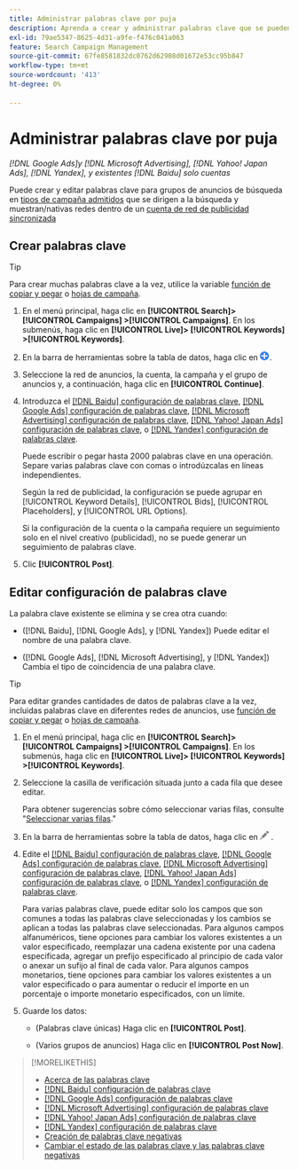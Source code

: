 ```yaml
---
title: Administrar palabras clave por puja
description: Aprenda a crear y administrar palabras clave que se pueden pujar para grupos de anuncios de búsqueda.
exl-id: 79ae5347-8625-4d31-a9fe-f476c041a063
feature: Search Campaign Management
source-git-commit: 67fe8581832dc0762d62908d01672e53cc95b847
workflow-type: tm+mt
source-wordcount: '413'
ht-degree: 0%

---
```


# Administrar palabras clave por puja

*[!DNL Google Ads]y [!DNL Microsoft Advertising], [!DNL Yahoo! Japan Ads], [!DNL Yandex], y existentes [!DNL Baidu] solo cuentas*

Puede crear y editar palabras clave para grupos de anuncios de búsqueda en [tipos de campaña admitidos](/help/search-social-commerce/introduction/supported-inventory.md) que se dirigen a la búsqueda y muestran/nativas redes dentro de un [cuenta de red de publicidad sincronizada](/help/search-social-commerce/campaign-management/accounts/ad-network-account-about.md)

## Crear palabras clave

>[!TIP]
>
>Para crear muchas palabras clave a la vez, utilice la variable [función de copiar y pegar](/help/search-social-commerce/campaign-management/campaigns/copy-paste.md) o [hojas de campaña](/help/search-social-commerce/campaign-management/bulksheets/bulksheet-about.md).

1. En el menú principal, haga clic en **[!UICONTROL Search]> [!UICONTROL Campaigns] >[!UICONTROL Campaigns]**. En los submenús, haga clic en **[!UICONTROL Live]> [!UICONTROL Keywords] >[!UICONTROL Keywords]**.

1. En la barra de herramientas sobre la tabla de datos, haga clic en ![Crear](/help/search-social-commerce/assets/add.png "Crear").

1. Seleccione la red de anuncios, la cuenta, la campaña y el grupo de anuncios y, a continuación, haga clic en **[!UICONTROL Continue]**.

1. Introduzca el [[!DNL Baidu] configuración de palabras clave](keyword-settings-baidu.md), [[!DNL Google Ads] configuración de palabras clave](keyword-settings-google.md), [[!DNL Microsoft Advertising] configuración de palabras clave](keyword-settings-microsoft.md), [[!DNL Yahoo! Japan Ads] configuración de palabras clave](keyword-settings-yahoo-japan.md), o [[!DNL Yandex] configuración de palabras clave](keyword-settings-yandex.md).

   Puede escribir o pegar hasta 2000 palabras clave en una operación. Separe varias palabras clave con comas o introdúzcalas en líneas independientes.

   Según la red de publicidad, la configuración se puede agrupar en [!UICONTROL Keyword Details], [!UICONTROL Bids], [!UICONTROL Placeholders], y [!UICONTROL URL Options].

   Si la configuración de la cuenta o la campaña requiere un seguimiento solo en el nivel creativo (publicidad), no se puede generar un seguimiento de palabras clave.

1. Clic **[!UICONTROL Post]**.

## Editar configuración de palabras clave

La palabra clave existente se elimina y se crea otra cuando:

* ([!DNL Baidu], [!DNL Google Ads], y [!DNL Yandex]) Puede editar el nombre de una palabra clave.

* ([!DNL Google Ads], [!DNL Microsoft Advertising], y [!DNL Yandex]) Cambia el tipo de coincidencia de una palabra clave.

>[!TIP]
>
>Para editar grandes cantidades de datos de palabras clave a la vez, incluidas palabras clave en diferentes redes de anuncios, use [función de copiar y pegar](/help/search-social-commerce/campaign-management/campaigns/copy-paste.md) o [hojas de campaña](/help/search-social-commerce/campaign-management/bulksheets/bulksheet-about.md).

1. En el menú principal, haga clic en **[!UICONTROL Search]> [!UICONTROL Campaigns] >[!UICONTROL Campaigns]**. En los submenús, haga clic en **[!UICONTROL Live]> [!UICONTROL Keywords] >[!UICONTROL Keywords]**.

1. Seleccione la casilla de verificación situada junto a cada fila que desee editar.

   Para obtener sugerencias sobre cómo seleccionar varias filas, consulte &quot;[Seleccionar varias filas](/help/search-social-commerce/common-tasks/navigation-editing-selection/multiple-rows-select.md).&quot;

1. En la barra de herramientas sobre la tabla de datos, haga clic en ![Editar](/help/search-social-commerce/assets/edit.png "Editar") .

1. Edite el [[!DNL Baidu] configuración de palabras clave](keyword-settings-baidu.md), [[!DNL Google Ads] configuración de palabras clave](keyword-settings-google.md), [[!DNL Microsoft Advertising] configuración de palabras clave](keyword-settings-microsoft.md), [[!DNL Yahoo! Japan Ads] configuración de palabras clave](keyword-settings-yahoo-japan.md), o [[!DNL Yandex] configuración de palabras clave](keyword-settings-yandex.md).

   Para varias palabras clave, puede editar solo los campos que son comunes a todas las palabras clave seleccionadas y los cambios se aplican a todas las palabras clave seleccionadas. Para algunos campos alfanuméricos, tiene opciones para cambiar los valores existentes a un valor especificado, reemplazar una cadena existente por una cadena especificada, agregar un prefijo especificado al principio de cada valor o anexar un sufijo al final de cada valor. Para algunos campos monetarios, tiene opciones para cambiar los valores existentes a un valor especificado o para aumentar o reducir el importe en un porcentaje o importe monetario especificados, con un límite.

1. Guarde los datos:

   * (Palabras clave únicas) Haga clic en **[!UICONTROL Post]**.

   * (Varios grupos de anuncios) Haga clic en **[!UICONTROL Post Now]**.

>[!MORELIKETHIS]
>
>* [Acerca de las palabras clave](keyword-about.md)
>* [[!DNL Baidu] configuración de palabras clave](keyword-settings-baidu.md)
>* [[!DNL Google Ads] configuración de palabras clave](keyword-settings-google.md)
>* [[!DNL Microsoft Advertising] configuración de palabras clave](keyword-settings-microsoft.md)
>* [[!DNL Yahoo! Japan Ads] configuración de palabras clave](keyword-settings-yahoo-japan.md)
>* [[!DNL Yandex] configuración de palabras clave](keyword-settings-yandex.md)
>* [Creación de palabras clave negativas](/help/search-social-commerce/campaign-management/campaigns/keyword-negative-create.md)
>* [Cambiar el estado de las palabras clave y las palabras clave negativas](keyword-status-edit.md)
